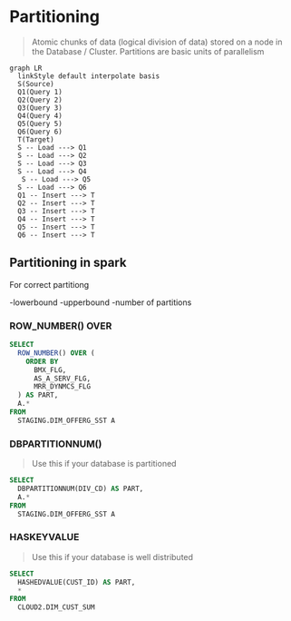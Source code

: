 # Partitioning

> Atomic chunks of data (logical division of data) stored on a node in the Database / Cluster. Partitions are basic units of parallelism

```mermaid
graph LR
  linkStyle default interpolate basis
  S(Source)
  Q1(Query 1)
  Q2(Query 2)
  Q3(Query 3)
  Q4(Query 4)
  Q5(Query 5)
  Q6(Query 6)
  T(Target)
  S -- Load ---> Q1
  S -- Load ---> Q2
  S -- Load ---> Q3
  S -- Load ---> Q4
   S -- Load ---> Q5
  S -- Load ---> Q6
  Q1 -- Insert ---> T
  Q2 -- Insert ---> T
  Q3 -- Insert ---> T
  Q4 -- Insert ---> T
  Q5 -- Insert ---> T
  Q6 -- Insert ---> T
```

## Partitioning in spark

For correct partitiong

-lowerbound
-upperbound
-number of partitions

### ROW_NUMBER() OVER

```sql
SELECT
  ROW_NUMBER() OVER (
    ORDER BY
      BMX_FLG,
      AS_A_SERV_FLG,
      MRR_DYNMCS_FLG
  ) AS PART,
  A.*
FROM
  STAGING.DIM_OFFERG_SST A
```

### DBPARTITIONNUM()

> Use this if your database is partitioned

```sql
SELECT
  DBPARTITIONNUM(DIV_CD) AS PART,
  A.*
FROM
  STAGING.DIM_OFFERG_SST A
```

### HASKEYVALUE

> Use this if your database is well distributed

```sql
SELECT
  HASHEDVALUE(CUST_ID) AS PART,
  *
FROM
  CLOUD2.DIM_CUST_SUM
```
